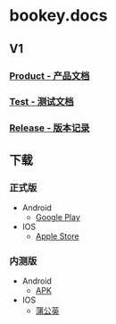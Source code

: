 # bookey.docs

## V1

### [Product - 产品文档](https://github.com/bookey-dev/bookey.docs/issues/1)

### [Test - 测试文档](https://github.com/bookey-dev/bookey.docs/issues/3)

### [Release - 版本记录](https://github.com/bookey-dev/bookey.docs/issues/5)

## 下载

### 正式版
- Android
   - [Google Play](https://play.google.com/store/apps/details?id=app.bookey)
- IOS
   - [Apple Store](https://apps.apple.com/cn/app/id1490069864)

### 内测版
- Android
   - [APK](https://wxit.oss-cn-shanghai.aliyuncs.com/apk/bookey/bookey-prod-release.apk)
- IOS
   - [蒲公英](https://www.pgyer.com/hwqs)
